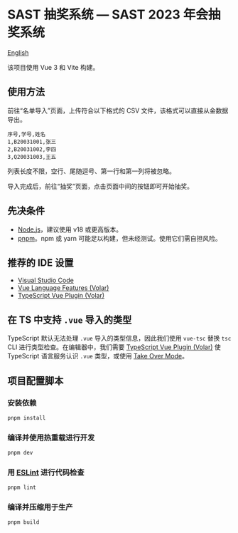 # SAST 抽奖系统 — SAST 2023 年会抽奖系统

[English](README.md)

该项目使用 Vue 3 和 Vite 构建。

## 使用方法

前往“名单导入”页面，上传符合以下格式的 CSV 文件，该格式可以直接从金数据导出。

```csv
序号,学号,姓名
1,B20031001,张三
2,B20031002,李四
3,Q20031003,王五
```

列表长度不限，空行、尾随逗号、第一行和第一列将被忽略。

导入完成后，前往“抽奖”页面，点击页面中间的按钮即可开始抽奖。

## 先决条件

- [Node.js][nodejs]，建议使用 v18 或更高版本。
- [pnpm][pnpm]。npm 或 yarn 可能足以构建，但未经测试。使用它们需自担风险。

## 推荐的 IDE 设置

- [Visual Studio Code][vs-code]
- [Vue Language Features (Volar)][volar]
- [TypeScript Vue Plugin (Volar)][volar-ts]

## 在 TS 中支持 `.vue` 导入的类型

TypeScript 默认无法处理 `.vue` 导入的类型信息，因此我们使用 `vue-tsc` 替换 `tsc` CLI 进行类型检查。在编辑器中，我们需要 [TypeScript Vue Plugin (Volar)][volar-ts] 使 TypeScript 语言服务认识 `.vue` 类型，或使用 [Take Over Mode][volar-takeover-mode]。

## 项目配置脚本

### 安装依赖

```sh
pnpm install
```

### 编译并使用热重载进行开发

```sh
pnpm dev
```

### 用 [ESLint][eslint] 进行代码检查

```sh
pnpm lint
```

### 编译并压缩用于生产

```sh
pnpm build
```

[nodejs]: https://nodejs.org/
[pnpm]: https://pnpm.io/
[vs-code]: https://code.visualstudio.com/
[volar]: https://marketplace.visualstudio.com/items?itemName=Vue.volar
[volar-ts]: https://marketplace.visualstudio.com/items?itemName=Vue.vscode-typescript-vue-plugin
[volar-takeover-mode]: https://github.com/johnsoncodehk/volar/discussions/471#discussioncomment-1361669
[eslint]: https://eslint.org/
